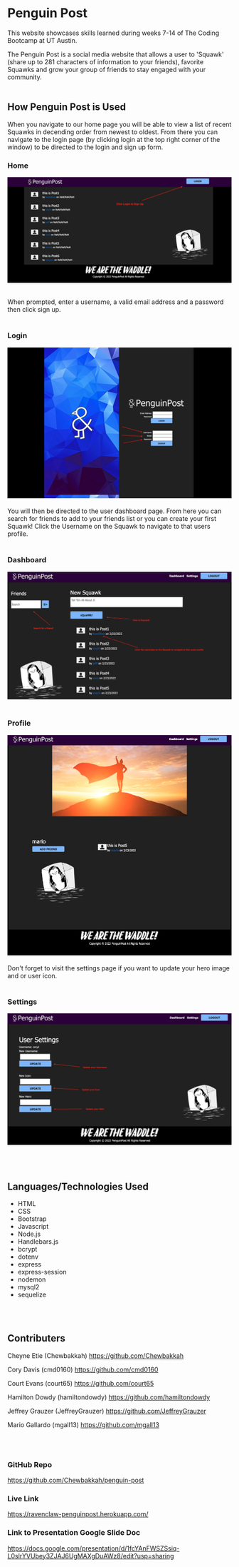 # Penguin Post

This website showcases skills learned during weeks 7-14 of The Coding Bootcamp at UT Austin. 

The Penguin Post is a social media website that allows a user to 'Squawk' (share up to 281 characters of information to your friends), favorite Squawks and grow your group of friends to stay engaged with your community.
<br><br>

## How Penguin Post is Used
When you navigate to our home page you will be able to view a list of recent Squawks in decending order from newest to oldest. From there you can navigate to the login page (by clicking login at the top right corner of the window) to be directed to the login and sign up form.

### Home
![The Penguin Post Home Page](public/img/Penguin-post-homepage.png)
<br><br>

 When prompted, enter a username, a valid email address and a password then click sign up. 
<br><br>

### Login 
![The Penguin Post Login Page](public/img/Penguin-post-login.png)
<br><br>
You will then be directed to the user dashboard page. From here you can search for friends to add to your friends list or you can create your first Squawk! Click the Username on the Squawk to navigate to that users profile.
<br><br>

### Dashboard 
![The Penguin Post Dashboard Page](public/img/Penguin-post-dashboard.png)
<br><br>

### Profile 
![The Penguin Post Dashboard Page](public/img/Penguin-post-profile-page.png)
<br><br>
Don't forget to visit the settings page if you want to update your hero image and or user icon.
<br><br>

### Settings
![The Penguin Post Settings Page](public/img/Penguin-post-settings.png)

<br><br>
## Languages/Technologies Used
* HTML
* CSS
* Bootstrap
* Javascript
* Node.js
* Handlebars.js
* bcrypt
* dotenv
* express
* express-session
* nodemon
* mysql2
* sequelize

<br><br>
## Contributers
Cheyne Etie (Chewbakkah)
https://github.com/Chewbakkah

Cory Davis (cmd0160)
https://github.com/cmd0160

Court Evans (court65)
https://github.com/court65

Hamilton Dowdy  (hamiltondowdy)
https://github.com/hamiltondowdy

Jeffrey Grauzer  (JeffreyGrauzer)
https://github.com/JeffreyGrauzer

Mario Gallardo (mgall13)
https://github.com/mgall13

<br><br>
### GitHub Repo
https://github.com/Chewbakkah/penguin-post

### Live Link
https://ravenclaw-penguinpost.herokuapp.com/

### Link to Presentation Google Slide Doc
https://docs.google.com/presentation/d/1fcYAnFWSZSsiq-L0slrYVUbey3ZJAJ6UgMAXgDuAWz8/edit?usp=sharing


